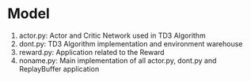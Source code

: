 # Model

1. actor.py: Actor and Critic Network used in TD3 Algorithm
2. dont.py: TD3 Algorithm implementation and environment warehouse
3. reward.py: Application related to the Reward
4. noname.py: Main implementation of all actor.py, dont.py and ReplayBuffer application
